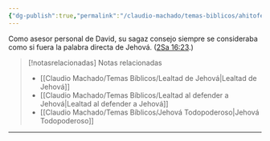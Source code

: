 ```yaml
---
{"dg-publish":true,"permalink":"/claudio-machado/temas-biblicos/ahitofel/","title":"Ahitofel","tags":["lealtad"]}
---
```


Como asesor personal de David, su sagaz consejo siempre se consideraba como si fuera la palabra directa de Jehová. ([2Sa 16:23](https://wol.jw.org/es/wol/bc/r4/lp-s/1200000169/2/0).)

> [!notasrelacionadas] Notas relacionadas
> - [[Claudio Machado/Temas Bíblicos/Lealtad de Jehová\|Lealtad de Jehová]]
> - [[Claudio Machado/Temas Bíblicos/Lealtad al defender a Jehová\|Lealtad al defender a Jehová]]
> - [[Claudio Machado/Temas Bíblicos/Jehová Todopoderoso\|Jehová Todopoderoso]]



---

